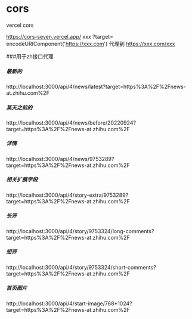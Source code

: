 # cors
vercel cors

https://cors-seven.vercel.app/ xxx ?target= encodeURIComponent('https://xxx.com')
代理到 https://xxx.com/xxx

###用于zh接口代理

##### 最新的
http://localhost:3000/api/4/news/latest?target=https%3A%2F%2Fnews-at.zhihu.com%2F


##### 某天之前的
http://localhost:3000/api/4/news/before/20220924?target=https%3A%2F%2Fnews-at.zhihu.com%2F

##### 详情
http://localhost:3000/api/4/news/9753289?target=https%3A%2F%2Fnews-at.zhihu.com%2F


##### 相关扩展字段
http://localhost:3000/api/4/story-extra/9753289?target=https%3A%2F%2Fnews-at.zhihu.com%2F

##### 长评
http://localhost:3000/api/4/story/9753324/long-comments?target=https%3A%2F%2Fnews-at.zhihu.com%2F


##### 短评
http://localhost:3000/api/4/story/9753324/short-comments?target=https%3A%2F%2Fnews-at.zhihu.com%2F


##### 首页图片
http://localhost:3000/api/4/start-image/768*1024?target=https%3A%2F%2Fnews-at.zhihu.com%2F
